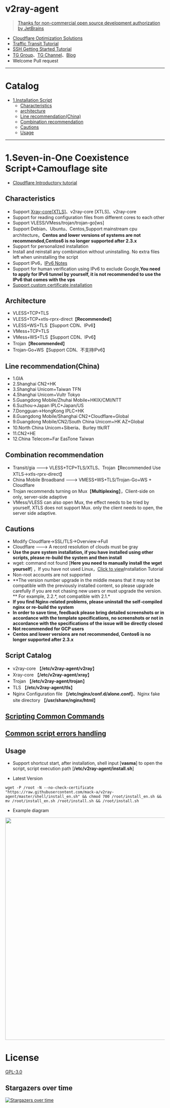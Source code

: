 # v2ray-agent

> [Thanks for non-commercial open source development authorization by JetBrains](https://www.jetbrains.com/?from=v2ray-agent)

- [Cloudflare Optimization Solutions](https://github.com/mack-a/v2ray-agent/blob/master/documents/optimize_V2Ray.md)
- [Traffic Transit Tutorial](https://github.com/mack-a/v2ray-agent/blob/master/documents/traffic_relay.md)
- [SSH Getting Started Tutorial](https://www.v2ray-agent.com/2020-12-16-ssh%E5%85%A5%E9%97%A8%E6%95%99%E7%A8%8B)
- [TG Group](https://t.me/technologyshare)、[TG Channel](https://t.me/v2rayagentshare)、[Blog](https://www.v2ray-agent.com/)
- Welcome Pull request

* * *

# Catalog

- [1.Installation Script](#1vlesstcptlsvlesswstlsvmesstcptlsvmesswstlstrojan-伪装博客-五合一共存脚本)
    * [Characteristics](#characteristics)
    * [architecture](#architecture)
    * [Line recommendation(China)](#line-recommendationchina)
    * [Combination recommendation](#combination-recommendation)
    * [Cautions](#cautions)
    * [Usage](#usage)

* * *

# 1.Seven-in-One Coexistence Script+Camouflage site

- [Cloudflare Introductory tutorial](https://github.com/mack-a/v2ray-agent/blob/master/documents/cloudflare_init.md)

## Characteristics

- Support [Xray-core[XTLS]](https://github.com/XTLS/Xray-core)、v2ray-core [XTLS]、v2ray-core
- Support for reading configuration files from different cores to each other
- Support VLESS/VMess/trojan/trojan-go[ws]
- Support Debian、Ubuntu、Centos,Support mainstream cpu architecture。**Centos and lower versions of systems are not recommended,Centos6 is no longer supported after 2.3.x**
- Support for personalized installation
- Install and reinstall any combination without uninstalling. No extra files left when uninstalling the script
- Support IPv6，[IPv6 Notes](https://github.com/mack-a/v2ray-agent/blob/master/documents/IPv6_help.md)
- Support for human verification using IPv6 to exclude Google,**You need to apply for IPv6 tunnel by yourself, it is not recommended to use the IPv6 that comes with the vps**
- [Support custom certificate installation](https://github.com/mack-a/v2ray-agent/blob/master/documents/install_tls.md)

## Architecture

- VLESS+TCP+TLS
- VLESS+TCP+xtls-rprx-direct【**Recommended**】
- VLESS+WS+TLS【Support CDN、IPv6】
- VMess+TCP+TLS
- VMess+WS+TLS【Support CDN、IPv6】
- Trojan【**Recommended**】
- Trojan-Go+WS【Support CDN、不支持IPv6】

## Line recommendation(China)

- 1.GIA
- 2.Shanghai CN2+HK
- 3.Shanghai Unicom+Taiwan TFN
- 4.Shanghai Unicom+Vultr Tokyo
- 5.Guangdong Mobile/Zhuhai Mobile+HKIX/CMI/NTT
- 6.Suzhou->Japan IPLC+Japan/US
- 7.Dongguan->HongKong IPLC+HK
- 8.Guangdong Mobile/Shanghai CN2+Cloudflare+Global
- 9.Guangdong Mobile/CN2/South China Unicom+HK AZ+Global
- 10.North China Unicom+Siberia、Burley ttk/RT
- 11.CN2+HE
- 12.China Telecom+Far EasTone Taiwan

## Combination recommendation

- Transit/gia ---> VLESS+TCP+TLS/XTLS、Trojan【Recommended Use XTLS->xtls-rprx-direct】
- China Mobile Broadband ---> VMESS+WS+TLS/Trojan-Go+WS + Cloudflare
- Trojan recommends turning on Mux【**Multiplexing**】，Client-side on only, server-side adaptive
- VMess/VLESS can also open Mux, the effect needs to be tried by yourself, XTLS does not support Mux. only the client needs to open, the server side adaptive.

## Cautions

- Modify Cloudflare->SSL/TLS->Overview->Full
- Cloudflare ---> A record resolution of clouds must be gray
- **Use the pure system installation, if you have installed using other scripts, please re-build the system and then install**
- wget: command not found [**Here you need to manually install the wget yourself**]
  ，If you have not used Linux，[Click to view](https://github.com/mack-a/v2ray-agent/tree/master/documents/install_tools.md)Installation Tutorial
- Non-root accounts are not supported
- **The version number upgrade in the middle means that it may not be compatible with the previously installed content, so please upgrade carefully if you are not chasing new users or must upgrade the
  version. ** For example, 2.2.\*, not compatible with 2.1.\*
- **If you find Nginx-related problems, please uninstall the self-compiled nginx or re-build the system**
- **In order to save time, feedback please bring detailed screenshots or in accordance with the template specifications, no screenshots or not in accordance with the specifications of the issue will
  be directly closed**
- **Not recommended for GCP users**
- **Centos and lower versions are not recommended, Centos6 is no longer supported after 2.3.x**

## Script Catalog

- v2ray-core 【**/etc/v2ray-agent/v2ray**】
- Xray-core 【**/etc/v2ray-agent/xray**】
- Trojan 【**/etc/v2ray-agent/trojan**】
- TLS 【**/etc/v2ray-agent/tls**】
- Nginx Configuration file 【**/etc/nginx/conf.d/alone.conf**】、Nginx fake site directory 【**/usr/share/nginx/html**】

## [Scripting Common Commands](https://github.com/mack-a/v2ray-agent/blob/master/documents/common_commands.md)

## [Common script errors handling](https://github.com/mack-a/v2ray-agent/blob/master/documents/shell_error.md)

## Usage

- Support shortcut start, after installation, shell input [**vasma**] to open the script, script execution path [**/etc/v2ray-agent/install.sh**]

- Latest Version
```
wget -P /root -N --no-check-certificate "https://raw.githubusercontent.com/mack-a/v2ray-agent/master/shell/install_en.sh" && chmod 700 /root/install_en.sh && mv /root/install_en.sh /root/install.sh && /root/install.sh
```

- Example diagram

<img src="https://raw.githubusercontent.com/mack-a/v2ray-agent/master/fodder/install/install.jpg" width=700>

# License

[GPL-3.0](https://github.com/mack-a/v2ray-agent/blob/master/LICENSE)

## Stargazers over time

[![Stargazers over time](https://starchart.cc/mack-a/v2ray-agent.svg)](https://starchart.cc/mack-a/v2ray-agent)
